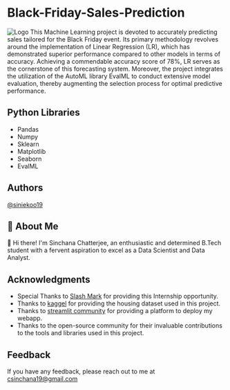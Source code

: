 # Black-Friday-Sales-Prediction
![Logo](https://github.com/siniekoo19/Black-Friday-Sales-Prediction/assets/144519238/2742c8b6-b6b4-4263-a1a6-1b7606df867a)
This Machine Learning project is devoted to accurately predicting sales tailored for the Black Friday event. Its primary methodology revolves around the implementation of Linear Regression (LR), which has demonstrated superior performance compared to other models in terms of accuracy. Achieving a commendable accuracy score of 78%, LR serves as the cornerstone of this forecasting system. Moreover, the project integrates the utilization of the AutoML library EvalML to conduct extensive model evaluation, thereby augmenting the selection process for optimal predictive performance.

## Python Libraries
- Pandas
- Numpy
- Sklearn
- Matplotlib
- Seaborn
- EvalML

## Authors
[@siniekoo19](https://github.com/siniekoo19)

## 🚀 About Me
👋 Hi there! I'm Sinchana Chatterjee, an enthusiastic and determined B.Tech student with a fervent aspiration to excel as a Data Scientist and Data Analyst.

## Acknowledgments

- Special Thanks to [Slash Mark](https://slashmark.cloud/) for providing this Internship opportunity.
- Thanks to [kaggel](https://www.kaggle.com/datasets/shivachandel/kc-house-data) for providing the housing dataset used in this project.
- Thanks to [streamlit community](https://house-price-prediction-using-xgboost-webapp.streamlit.app/) for providing a platform to deploy my webapp.
- Thanks to the open-source community for their invaluable contributions to the tools and libraries used in this project.

## Feedback

If you have any feedback, please reach out to me at csinchana19@gmail.com
